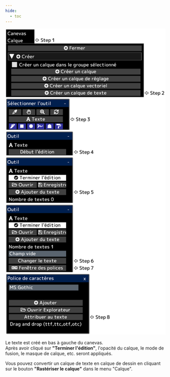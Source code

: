 ```yaml
---
hide:
  - toc
---
```


<!-- https://steamcommunity.com/sharedfiles/filedetails/?id=2954863903 -->

![text_layer](./image/text_layer.png)

Le texte est créé en bas à gauche du canevas. <br />
Après avoir cliqué sur __"Terminer l'édition"__, l'opacité du calque, le mode de fusion, le masque de calque, etc. seront appliqués.

Vous pouvez convertir un calque de texte en calque de dessin en cliquant sur le bouton __"Rastériser le calque"__ dans le menu "Calque".
